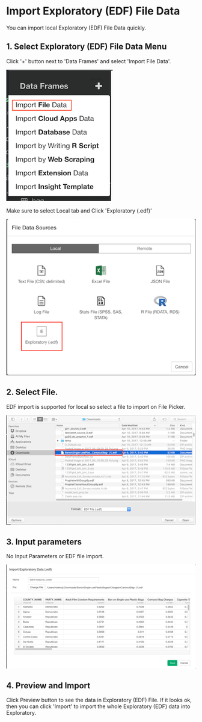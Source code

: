 # Import Exploratory (EDF) File Data

You can import local Exploratory (EDF) File Data quickly.

## 1. Select Exploratory (EDF) File Data Menu

Click '+' button next to 'Data Frames' and select 'Import File Data'.

![](images/import-file-data.png)

Make sure to select Local tab and Click 'Exploratory (.edf)'

![](images/edf-select.png)

## 2. Select File.
EDF import is supported for local so select a file to import on File Picker.


![](images/local-file-picker-edf.png)


## 3. Input parameters

No Input Parameters or EDF file import.

![](images/import-edf-dialog.png)


## 4. Preview and Import

Click Preview button to see the data in Exploratory (EDF) File. If it looks ok, then you can click 'Import' to import the whole Exploratory (EDF) data into Exploratory.
